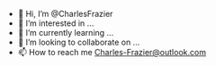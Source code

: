 - 👋 Hi, I’m @CharlesFrazier
- 👀 I’m interested in ...
- 🌱 I’m currently learning ...
- 💞️ I’m looking to collaborate on ...
- 📫 How to reach me Charles-Frazier@outlook.com
